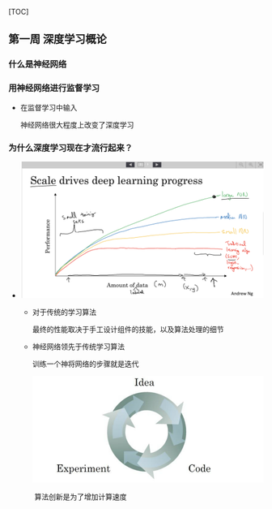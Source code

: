 [TOC]

## 第一周 深度学习概论

### 什么是神经网络

### 用神经网络进行监督学习

+ 在监督学习中输入

   神经网络很大程度上改变了深度学习

### 为什么深度学习现在才流行起来？

+ ![01](images/01.png)

  

  + 对于传统的学习算法

    最终的性能取决于手工设计组件的技能，以及算法处理的细节

  + 神经网络领先于传统学习算法

     训练一个神将网络的步骤就是迭代

    ![02](images/02.png)

    ​	  算法创新是为了增加计算速度

    